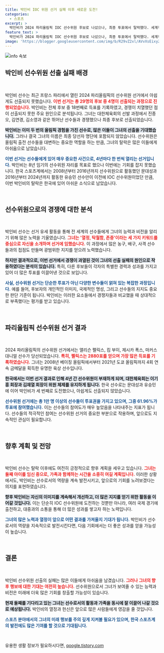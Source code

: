 ```yaml
---
title: 박인비 IOC 위원 선거 실패 이후 새로운 도전!
categories:
  - 스포츠
excerpt: >
  박인비가 2024 파리올림픽 IOC 선수위원 후보로 나섰으나, 최종 투표에서 탈락했다. 세계적 선수들 사이에서의 핫한 경쟁 속 그녀의 열정이 빛났지만, 아쉬운 결과로 한국 선수위원은 4년 더 공석으로 남게 됐다.
feature_text: >
  박인비가 2024 파리올림픽 IOC 선수위원 후보로 나섰으나, 최종 투표에서 탈락했다. 세계적 선수들 사이에서의 핫한 경쟁 속 그녀의 열정이 빛났지만, 아쉬운 결과로 한국 선수위원은 4년 더 공석으로 남게 됐다.
image: 'https://blogger.googleusercontent.com/img/b/R29vZ2xl/AVvXsEixyZcFfHzMRdzZMjFBmAUKJYCLCGyLL1o632UiGVXcaFdKo_bkvkuCioo0uUKlGfBVcT3P84aROyZIXSBEx3Aw5nCQ3pTgDom1WDC4m8eifvWiAmWEEVb4x6G_l8C0QH225ldMjyaFvpxGEBGNO37VmDTDMHGhJPq73UglMfDca1-0aw/s1600/blogspot.png'
---
```


<p><img src="https://blogger.googleusercontent.com/img/b/R29vZ2xl/AVvXsEixyZcFfHzMRdzZMjFBmAUKJYCLCGyLL1o632UiGVXcaFdKo_bkvkuCioo0uUKlGfBVcT3P84aROyZIXSBEx3Aw5nCQ3pTgDom1WDC4m8eifvWiAmWEEVb4x6G_l8C0QH225ldMjyaFvpxGEBGNO37VmDTDMHGhJPq73UglMfDca1-0aw/s1600/blogspot.png" alt="info 속보" /></p>

<h2 data-ke-size="size26">박인비 선수위원 선출 실패 배경</h2>

<p data-ke-size="size16">&nbsp;</p>

<p>박인비 선수는 최근 프랑스 파리에서 열린 2024 파리올림픽의 선수위원 선거에서 아쉽게도 선출되지 못했습니다. <b><span style="color: #ee2323;">이번 선거는 총 29명의 후보 중 4명이 선출되는 과정으로 진행되었습니다.</span></b> 박인비는 전체 후보 중 18번째로 득표를 기록하였고, 경쟁이 치열했던 점이 선출되지 못한 주요 원인으로 분석됩니다. 그녀는 대한체육회의 선발 과정에서 진종오, 김연경, 김소영과 같은 뛰어난 선수들과 경쟁했으나 최종 후보로 선출되었습니다. </p>

<p><b><span style="background-color: #21538527;">박인비는 이미 두 번의 올림픽 경험을 가진 선수로, 많은 이들이 그녀의 선출을 기대했습니다.</span></b> 그러나 결국 그녀의 이름은 최종 당선자 명단에 포함되지 않았습니다. 선수위원은 올림픽 출전 선수들을 대변하는 중요한 역할을 하는 만큼, 그녀의 탈락은 많은 이들에게 아쉬움으로 남았습니다.</p>

<p><b><span style="color: #1a5490;">이번 선거는 선수들에게 있어 매우 중요한 사건으로, 4년마다 한 번씩 열리는 선거입니다.</span></b> 박인비는 8년 임기의 선수위원 자리를 목표로 했으나 이번에는 기회를 잡지 못했습니다. 한국 스포츠계에서는 2008년부터 2016년까지 선수위원으로 활동했던 문대성과 2016년부터 2024년까지 활동한 유승민 선수만이 이전에 IOC 선수위원이었던 만큼, 이번 박인비의 탈락은 한국에 있어 아쉬운 소식으로 남았습니다.</p>

<p data-ke-size="size16">&nbsp;</p>

<h2 data-ke-size="size26">선수위원으로의 경쟁에 대한 분석</h2>

<p data-ke-size="size16">&nbsp;</p>

<p>박인비 선수는 선거 유세 활동을 통해 전 세계의 선수들에게 그녀의 능력과 비전을 알리기 위해 많은 노력을 기울였습니다. <b><span style="color: #ee2323;">그녀는 '열정, 탁월함, 존중'이라는 세 가지 키워드를 중심으로 자신을 소개하며 선거에 임했습니다.</span></b> 이 과정에서 많은 농구, 배구, 사격 선수들과의 접점도 만들며 광범위한 지지를 얻으려 노력했습니다.</p>

<p><b><span style="background-color: #21538527;">하지만 결과적으로, 이번 선거에서 경쟁이 과열된 것이 그녀의 선출 실패의 원인으로 작용하였다는 분석이 있습니다.</span></b> 특히, 다른 후보들이 각자의 특별한 경력과 성과를 가지고 있어 더 많은 투표를 이끌어낸 것으로 보입니다.</p>

<p><b><span style="color: #1a5490;">사실, 선수위원 선거는 단순한 투표가 아닌 다양한 변수들이 얽혀 있는 복잡한 과정입니다.</span></b> 예를 들어, 후보자의 개인적인 이미지, 국제적인 명성, 그리고 선수들의 지지도 중요한 판단 기준이 됩니다. 박인비는 이러한 요소들에서 경쟁자들과 비교했을 때 상대적으로 부족했다는 평가를 받고 있습니다.</p>

<p data-ke-size="size16">&nbsp;</p>

<h2 data-ke-size="size26">파리올림픽 선수위원 선거 결과</h2>

<p data-ke-size="size16">&nbsp;</p>

<p>2024 파리올림픽의 선수위원 선거에서는 앨리슨 펠릭스, 킴 부이, 제시카 폭스, 마커스 대니얼 선수가 당선되었습니다. <b><span style="color: #ee2323;">특히, 펠릭스는 2880표를 얻으며 가장 많은 득표를 기록하였습니다.</span></b> 그녀는 2008년 베이징 올림픽에서부터 2021년 도쿄 올림픽까지 4회 연속 금메달을 획득한 유명한 육상 선수입니다. </p>

<p><b><span style="background-color: #21538527;">한국에서는 이번 선거 결과로 인해 4년 간 선수위원이 부재하게 되며, 대한체육회는 이기흥 회장과 김재열 회장이 위원 체제를 유지하게 됩니다.</span></b> 한국 선수로는 문대성과 유승민에 이어 박인비가 세 번째로 도전했으나, 아쉽게도 선출되지 않았습니다.</p>

<p><b><span style="color: #1a5490;">선수위원 선거에는 총 1만 명 이상의 선수들이 투표권을 가지고 있으며, 그중 61.96%가 투표에 참여했습니다.</span></b> 이는 선수들의 참여도가 매우 높았음을 나타내주는 지표가 됩니다. 선수들의 적극적인 참여는 선수위원 선거의 중요한 부분으로 작용하며, 앞으로도 지속적인 관심이 필요합니다.</p>

<p data-ke-size="size16">&nbsp;</p>

<h2 data-ke-size="size26">향후 계획 및 전망</h2>

<p data-ke-size="size16">&nbsp;</p>

<p>박인비 선수는 탈락 이후에도 여전히 긍정적으로 향후 계획을 세우고 있습니다. <b><span style="color: #ee2323;">그녀는 둘째 아이를 임신 중으로, 가족과 함께하는 시간을 소중히 여길 계획입니다.</span></b> 이러한 상황에서도, 박인비는 선수로서의 역량을 계속 발전시키고, 앞으로의 기회를 노려보겠다는 의지를 표현하였습니다.</p>

<p><b><span style="background-color: #21538527;">향후 박인비는 자신의 이미지를 계속해서 개선하고, 더 많은 지지를 얻기 위한 활동을 이어갈 것입니다.</span></b> 이는 단순히 IOC 선수위원에 도전하는 것뿐만 아니라, 여러 국제 경기에 출전하고, 대중과의 소통을 통해 더 많은 성과를 쌓고자 하는 노력입니다.</p>

<p><b><span style="color: #1a5490;">그녀의 많은 노력과 열정이 앞으로 어떤 결과를 가져올지 기대가 됩니다.</span></b> 박인비가 선수로서의 역량을 지속적으로 발전시킨다면, 다음 기회에서는 더 좋은 성과를 얻을 가능성이 높습니다.</p>

<p data-ke-size="size16">&nbsp;</p>

<h2 data-ke-size="size26">결론</h2>

<p data-ke-size="size16">&nbsp;</p>

<p>박인비 선수위원 선출의 실패는 많은 이들에게 아쉬움을 남겼습니다. <b><span style="color: #ee2323;">그러나 그녀의 향후 행보에 대한 기대는 여전히 높습니다.</span></b> 선수위원으로서 그녀가 보여줄 수 있는 능력과 비전은 미래에 더욱 많은 기회를 창출할 가능성이 있습니다. </p>

<p><b><span style="background-color: #21538527;">현재 둘째를 기다리고 있는 그녀는 선수로서의 활동과 가족을 동시에 잘 이끌어 나갈 것으로 예상됩니다.</span></b> 박인비의 열정과 헌신은 앞으로 많은 사람들에게 영감을 줄 것입니다. </p>

<p><b><span style="color: #1a5490;">스포츠 분야에서의 그녀의 미래 행보를 주의 깊게 지켜볼 필요가 있으며, 한국 스포츠계의 발전에도 많은 기여를 할 것으로 기대됩니다.</span></b> </p>

<p data-ke-size="size16">&nbsp;</p>
유용한 생활 정보가 필요하시다면, <a href="https://qoogle.tistory.com" rel="dofollow">qoogle.tistory.com</a>


